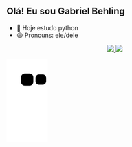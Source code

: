 ## Olá! Eu sou Gabriel Behling

- 🌱 Hoje estudo python
- 😄 Pronouns: ele/dele

<div align="center">
  <a href="https://github.com/gabrielBehling">
  <img height="180em" src="https://github-readme-stats.vercel.app/api?username=gabrielBehling&show_icons=true&theme=dracula&include_all_commits=true&count_private=true"/>
  <img height="180em" src="https://github-readme-stats.vercel.app/api/top-langs/?username=gabrielBehling&layout=compact&langs_count=5&theme=dracula"/>
</div>
  
![Snake animation](https://github.com/gabrielBehling/gabrielBehling/blob/output/github-contribution-grid-snake.svg)
